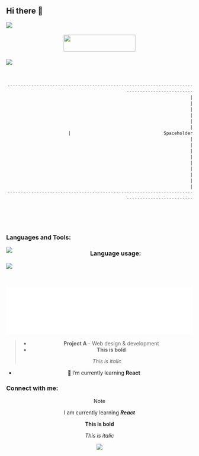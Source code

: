 ## Hi there 👋

<!-- top part with bubbles and a bannar -->
<img align="left" src="https://capsule-render.vercel.app/api?type=speech&height=300&color=gradient&text=I'm%20Takemi!&fontAlign=45&animation=fadeIn&fontAlignY=45&reversal=true&fontSize=100" width="300px">
<div align="center">
  <br><br>
  <img src="https://readme-typing-svg.herokuapp.com?font=Roboto&weight=500&size=24&pause=1500&duration=2500&color=DCB818&background=293051&center=true&vCenter=true&lines=Welcome+to+my+GitHub!;I'm+a+web+developer!;Let's+build+something+cool!" width="62%" height="45px"/>
</div><br>

<!-- Abut me -->
<div align="center">
  <img align="left" src="https://github.com/user-attachments/assets/7d2dc6d0-ac0d-46c3-8144-0762e67c7749" width="480px">

<br>

<div width="50%" align="right">

  ```


  -----------------------------------------------------------------------------------------------
  |                                                                                             |
  |                                                                                             |
  |                                                                                             |
  |                                   Spaceholder                                               |
  |                                                                                             |
  |                                                                                             |
  |                                                                                             |
  |                                                                                             |
  -----------------------------------------------------------------------------------------------


  ```
  
</div>

<br><br>

<!-- Abut my skills -->
<div align="center">
  <div align="left">
    <h3>Languages and Tools:</h3>
    <img align="left" src="https://skillicons.dev/icons?i=html,css,js,figma,ai,ps" width="45%">
  </div>
  <div>
    <h3 align="left">Language usage:</h3>
    <img align="left" src="https://github-readme-stats.vercel.app/api/top-langs?username=TakemiIchihara&show_icons=true&locale=en&layout=compact&theme=dark" width="45%">
  </div>
</div>

<br><br><br>

<!-- My purpose statement -->
<div align="center">
  <img src="element1.svg" width="100%">
</div>

> - **Project A** - Web design & development
> -  **This is bold**
>
> *This is italic*
  
  - 🌱 I’m currently learning **React**
  
  <h3 align="left">Connect with me:</h3>
  <p align="left">
  </p>
  
> [!NOTE]
> I am currently learning ___React___
> 
> **This is bold**
>
> *This is italic*

<img src="https://capsule-render.vercel.app/api?type=waving&color=0:293051,100:A9892F&height=120&section=footer" width="100%"/>

<!--
**TakemiIchihara/TakemiIchihara** is a ✨ _special_ ✨ repository because its `README.md` (this file) appears on your GitHub profile.
<img src="https://readme-typing-svg.herokuapp.com?font=Fira+Code&size=25&duration=3000&color=FF6699&center=false&vCenter=true&width=500&lines=Hello,+I'm+Takemi!;Welcome+to+my+GitHub!" />
Here are some ideas to get you started:
&nbsp;&nbsp;&nbsp;</img>
- 🔭 I’m currently working on ...
- 🌱 I’m currently learning ...
- 👯 I’m looking to collaborate on ...
- 🤔 I’m looking for help with ...
- 💬 Ask me about ...
- 📫 How to reach me: ...
- 😄 Pronouns: ...
- ⚡ Fun fact: ...
-->
